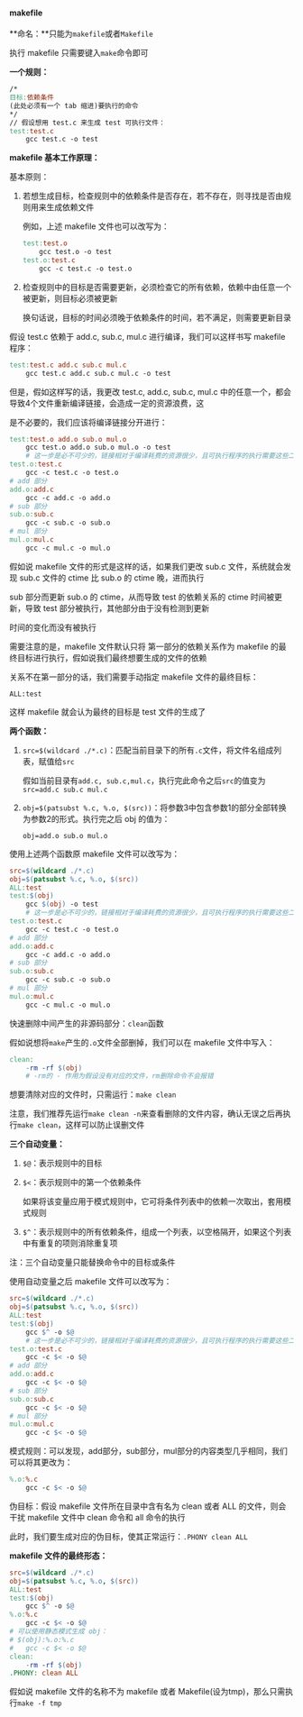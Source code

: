 #### makefile

**命名：**只能为`makefile`或者`Makefile`

执行 makefile 只需要键入`make`命令即可

**一个规则：**

```makefile
/*
目标:依赖条件
(此处必须有一个 tab 缩进)要执行的命令
*/
// 假设想用 test.c 来生成 test 可执行文件：
test:test.c
    gcc test.c -o test
```

**makefile 基本工作原理：**

基本原则：

1. 若想生成目标，检查规则中的依赖条件是否存在，若不存在，则寻找是否由规则用来生成依赖文件

    例如，上述 makefile 文件也可以改写为：

    ```makefile
    test:test.o
    	gcc test.o -o test
    test.o:test.c
    	gcc -c test.c -o test.o
    ```

2. 检查规则中的目标是否需要更新，必须检查它的所有依赖，依赖中由任意一个被更新，则目标必须被更新

    换句话说，目标的时间必须晚于依赖条件的时间，若不满足，则需要更新目录

假设 test.c 依赖于 add.c, sub.c, mul.c 进行编译，我们可以这样书写 makefile 程序：

```makefile
test:test.c add.c sub.c mul.c
	gcc test.c add.c sub.c mul.c -o test
```

但是，假如这样写的话，我更改 test.c, add.c, sub.c, mul.c 中的任意一个，都会导致4个文件重新编译链接，会造成一定的资源浪费，这

是不必要的，我们应该将编译链接分开进行：

```makefile
test:test.o add.o sub.o mul.o
	gcc test.o add.o sub.o mul.o -o test
	# 这一步是必不可少的，链接相对于编译耗费的资源很少，且可执行程序的执行需要这些二进制文件的共同链接
test.o:test.c
	gcc -c test.c -o test.o
# add 部分
add.o:add.c
	gcc -c add.c -o add.o
# sub 部分
sub.o:sub.c
	gcc -c sub.c -o sub.o
# mul 部分
mul.o:mul.c
	gcc -c mul.c -o mul.o
```

假如说 makefile 文件的形式是这样的话，如果我们更改 sub.c 文件，系统就会发现 sub.c 文件的 ctime 比 sub.o 的 ctime 晚，进而执行

sub 部分而更新 sub.o 的 ctime，从而导致 test 的依赖关系的 ctime 时间被更新，导致 test 部分被执行，其他部分由于没有检测到更新

时间的变化而没有被执行

需要注意的是，makefile 文件默认只将 第一部分的依赖关系作为 makefile 的最终目标进行执行，假如说我们最终想要生成的文件的依赖

关系不在第一部分的话，我们需要手动指定 makefile 文件的最终目标：

`ALL:test`

这样 makefile 就会认为最终的目标是 test 文件的生成了

**两个函数：**

1. `src=$(wildcard ./*.c)`：匹配当前目录下的所有`.c`文件，将文件名组成列表，赋值给`src`

    假如当前目录有`add.c, sub.c,mul.c`，执行完此命令之后`src`的值变为`src=add.c sub.c mul.c`

2. `obj=$(patsubst %.c, %.o, $(src))`：将参数3中包含参数1的部分全部转换为参数2的形式。执行完之后 obj 的值为：

    `obj=add.o sub.o mul.o`

使用上述两个函数原 makefile 文件可以改写为：

```makefile
src=$(wildcard ./*.c)
obj=$(patsubst %.c, %.o, $(src))
ALL:test
test:$(obj)
	gcc $(obj) -o test
	# 这一步是必不可少的，链接相对于编译耗费的资源很少，且可执行程序的执行需要这些二进制文件的共同链接
test.o:test.c
	gcc -c test.c -o test.o
# add 部分
add.o:add.c
	gcc -c add.c -o add.o
# sub 部分
sub.o:sub.c
	gcc -c sub.c -o sub.o
# mul 部分
mul.o:mul.c
	gcc -c mul.c -o mul.o
```

快速删除中间产生的非源码部分：`clean`函数

假如说想将`make`产生的`.o`文件全部删掉，我们可以在 makefile 文件中写入：

```makefile
clean:
	-rm -rf $(obj)
	# -rm的 - 作用为假设没有对应的文件，rm删除命令不会报错
```

想要清除对应的文件时，只需运行：`make clean`

注意，我们推荐先运行`make clean -n`来查看删除的文件内容，确认无误之后再执行`make clean`，这样可以防止误删文件

**三个自动变量：**

1. `$@`：表示规则中的目标

2. `$<`：表示规则中的第一个依赖条件

    如果将该变量应用于模式规则中，它可将条件列表中的依赖一次取出，套用模式规则

3. `$^`：表示规则中的所有依赖条件，组成一个列表，以空格隔开，如果这个列表中有重复的项则消除重复项

注：三个自动变量只能替换命令中的目标或条件

使用自动变量之后 makefile 文件可以改写为：

```makefile
src=$(wildcard ./*.c)
obj=$(patsubst %.c, %.o, $(src))
ALL:test
test:$(obj)
	gcc $^ -o $@
	# 这一步是必不可少的，链接相对于编译耗费的资源很少，且可执行程序的执行需要这些二进制文件的共同链接
test.o:test.c
	gcc -c $< -o $@
# add 部分
add.o:add.c
	gcc -c $< -o $@
# sub 部分
sub.o:sub.c
	gcc -c $< -o $@
# mul 部分
mul.o:mul.c
	gcc -c $< -o $@
```

模式规则：可以发现，add部分，sub部分，mul部分的内容类型几乎相同，我们可以将其更改为：

```makefile
%.o:%.c
	gcc -c $< -o $@
```

伪目标：假设 makefile 文件所在目录中含有名为 clean 或者 ALL 的文件，则会干扰 makefile 文件中 clean 命令和 all 命令的执行

此时，我们要生成对应的伪目标，使其正常运行：`.PHONY clean ALL`

**makefile 文件的最终形态：**

```makefile
src=$(wildcard ./*.c)
obj=$(patsubst %.c, %.o, $(src))
ALL:test
test:$(obj)
	gcc $^ -o $@
%.o:%.c
	gcc -c $< -o $@
# 可以使用静态模式生成 obj：
# $(obj):%.o:%.c
# 	gcc -c $< -o $@
clean:
	-rm -rf $(obj)
.PHONY: clean ALL
```

假如说 makefile 文件的名称不为 makefile 或者 Makefile(设为tmp)，那么只需执行`make -f tmp`



